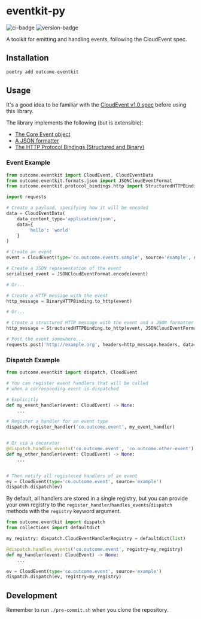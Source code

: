 # eventkit-py
![ci-badge](https://github.com/outcome-co/eventkit-py/workflows/Release/badge.svg?branch=v0.3.2) ![version-badge](https://img.shields.io/badge/version-0.3.2-brightgreen)

A toolkit for emitting and handling events, following the CloudEvent spec.

## Installation

```sh
poetry add outcome-eventkit
```

## Usage

It's a good idea to be familiar with the [CloudEvent v1.0 spec](https://github.com/cloudevents/spec/blob/v1.0/spec.md) before using this library.

The library implements the following (but is extensible):

- [The Core Event object](https://github.com/cloudevents/spec/blob/v1.0/spec.md)
- [A JSON formatter](https://github.com/cloudevents/spec/blob/v1.0/json-format.md)
- [The HTTP Protocol Bindings (Structured and Binary)](https://github.com/cloudevents/spec/blob/v1.0/http-protocol-binding.md)

### Event Example
```py
from outcome.eventkit import CloudEvent, CloudEventData
from outcome.eventkit.formats.json import JSONCloudEventFormat
from outcome.eventkit.protocol_bindings.http import StructuredHTTPBinding, BinaryHTTPBinding

import requests

# Create a payload, specifying how it will be encoded
data = CloudEventData(
    data_content_type='application/json',
    data={
        'hello': 'world'
    }
)

# Create an event
event = CloudEvent(type='co.outcome.events.sample', source='example', data=data)

# Create a JSON representation of the event
serialised_event = JSONCloudEventFormat.encode(event)

# Or...

# Create a HTTP message with the event
http_message = BinaryHTTPBinding.to_http(event)

# Or...

# Create a structured HTTP message with the event and a JSON formatter
http_message = StructuredHTTPBinding.to_http(event, JSONCloudEventFormat)

# Post the event somewhere...
requests.post('http://example.org', headers=http_message.headers, data=http_message.body)
```

### Dispatch Example
```py
from outcome.eventkit import dispatch, CloudEvent

# You can register event handlers that will be called
# when a corresponding event is dispatched

# Explicitly
def my_event_handler(event: CloudEvent) -> None:
    ...

# Register a handler for an event type
dispatch.register_handler('co.outcome.event', my_event_handler)


# Or via a decorator
@dispatch.handles_events('co.outcome.event', 'co.outcome.other-event')
def my_other_handler(event: CloudEvent) -> None:
    ...


# Then notify all registered handlers of an event
ev = CloudEvent(type='co.outcome.event', source='example')
dispatch.dispatch(ev)
```

By default, all handlers are stored in a single registry, but you can provide your own registry to the `register_handler`/`handles_events`/`dispatch` methods with the `registry` keyword argument.

```py
from outcome.eventkit import dispatch
from collections import defaultdict

my_registry: dispatch.CloudEventHandlerRegistry = defaultdict(list)

@dispatch.handles_events('co.outcome.event', registry=my_registry)
def my_handler(event: CloudEvent) -> None:
    ...

ev = CloudEvent(type='co.outcome.event', source='example')
dispatch.dispatch(ev, registry=my_registry)
```

## Development

Remember to run `./pre-commit.sh` when you clone the repository.
